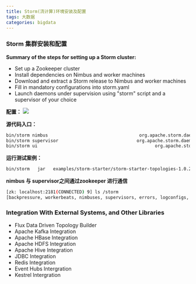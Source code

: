 ```yaml
---
title: Storm(流计算)环境安装及配置
tags: 大数据
categories: bigdata
---
```


### Storm 集群安装和配置
__Summary of the steps for setting up a Storm cluster:__
- Set up a Zookeeper cluster
- Install dependencies on Nimbus and worker machines
- Download and extract a Storm release to Nimbus and worker machines
- Fill in mandatory configurations into storm.yaml
- Launch daemons under supervision using "storm" script and a supervisor of your choice

__配置：__
![](/images/Storm_Config.png)

__源代码入口：__
```bash
bin/storm nimbus                                   org.apache.storm.daemon.nimbus
bin/storm supervisor                              org.apache.storm.daemon.supervisor
bin/storm ui                                             org.apache.storm.ui.core
```
__运行测试案例：__
```bash
bin/storm   jar   examples/storm-starter/storm-starter-topologies-1.0.2.jar    org.apache.storm.starter.WordCountTopology
```
__nimbus 与 supervisor之间通过zookeeper 进行通信__
```bash
[zk: localhost:2181(CONNECTED) 9] ls /storm
[backpressure, workerbeats, nimbuses, supervisors, errors, logconfigs, storms, assignments, leader-lock, blobstore]
```

### Integration With External Systems, and Other Libraries

- Flux Data Driven Topology Builder
- Apache Kafka Integration
- Apache HBase Integration
- Apache HDFS Integration
- Apache Hive Integration
- JDBC Integration
- Redis Integration
- Event Hubs Intergration
- Kestrel Intergration
